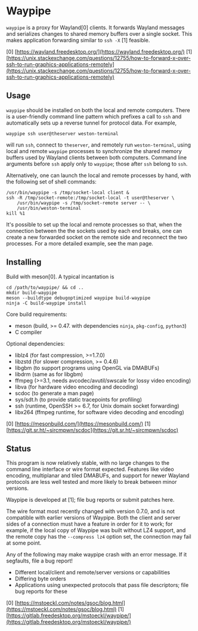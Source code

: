 Waypipe
================================================================================

`waypipe` is a proxy for Wayland[0] clients. It forwards Wayland messages and
serializes changes to shared memory buffers over a single socket. This makes
application forwarding similar to `ssh -X` [1] feasible.

[0] [https://wayland.freedesktop.org/](https://wayland.freedesktop.org/)
[1] [https://unix.stackexchange.com/questions/12755/how-to-forward-x-over-ssh-to-run-graphics-applications-remotely](https://unix.stackexchange.com/questions/12755/how-to-forward-x-over-ssh-to-run-graphics-applications-remotely)

## Usage

`waypipe` should be installed on both the local and remote computers. There is
a user-friendly command line pattern which prefixes a call to `ssh` and
automatically sets up a reverse tunnel for protocol data. For example,

    waypipe ssh user@theserver weston-terminal

will run `ssh`, connect to `theserver`, and remotely run `weston-terminal`,
using local and remote `waypipe` processes to synchronize the shared memory
buffers used by Wayland clients between both computers. Command line arguments
before `ssh` apply only to `waypipe`; those after `ssh` belong to `ssh`.

Alternatively, one can launch the local and remote processes by hand, with the
following set of shell commands:

    /usr/bin/waypipe -s /tmp/socket-local client &
    ssh -R /tmp/socket-remote:/tmp/socket-local -t user@theserver \
        /usr/bin/waypipe -s /tmp/socket-remote server -- \
        /usr/bin/weston-terminal
    kill %1

It's possible to set up the local and remote processes so that, when the
connection between the the sockets used by each end breaks, one can create
a new forwarded socket on the remote side and reconnect the two processes.
For a more detailed example, see the man page.

## Installing

Build with meson[0]. A typical incantation is

    cd /path/to/waypipe/ && cd ..
    mkdir build-waypipe
    meson --buildtype debugoptimized waypipe build-waypipe
    ninja -C build-waypipe install

Core build requirements:

* meson (build, >= 0.47. with dependencies `ninja`, `pkg-config`, `python3`)
* C compiler

Optional dependencies:

* liblz4 (for fast compression, >=1.7.0)
* libzstd (for slower compression, >= 0.4.6)
* libgbm (to support programs using OpenGL via DMABUFs)
* libdrm (same as for libgbm)
* ffmpeg (>=3.1, needs avcodec/avutil/swscale for lossy video encoding)
* libva (for hardware video encoding and decoding)
* scdoc (to generate a man page)
* sys/sdt.h (to provide static tracepoints for profiling)
* ssh (runtime, OpenSSH >= 6.7, for Unix domain socket forwarding)
* libx264 (ffmpeg runtime, for software video decoding and encoding)

[0] [https://mesonbuild.com/](https://mesonbuild.com/)
[1] [https://git.sr.ht/~sircmpwn/scdoc](https://git.sr.ht/~sircmpwn/scdoc)

## Status

This program is now relatively stable, with no large changes to the
command line interface or wire format expected. Features like video
encoding, multiplanar and tiled DMABUFs, and support for newer Wayland
protocols are less well tested and more likely to break between minor
versions.

Waypipe is developed at [1]; file bug reports or submit patches here.

The wire format most recently changed with version 0.7.0, and is not
compatible with earlier versions of Waypipe. Both the client and
server sides of a connection must have a feature in order for it to work;
for example, if the local copy of Waypipe was built without LZ4 support,
and the remote copy has the `--compress lz4` option set, the connection
may fail at some point.

Any of the following may make waypipe crash with an error message. If
it segfaults, file a bug report!

* Different local/client and remote/server versions or capabilities
* Differing byte orders
* Applications using unexpected protocols that pass file descriptors; file
  bug reports for these

[0] [https://mstoeckl.com/notes/gsoc/blog.html](https://mstoeckl.com/notes/gsoc/blog.html)
[1] [https://gitlab.freedesktop.org/mstoeckl/waypipe/](https://gitlab.freedesktop.org/mstoeckl/waypipe/)
